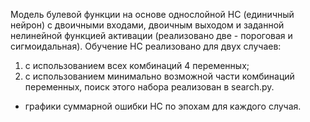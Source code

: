 Модель булевой функции на основе однослойной НС (единичный нейрон) с двоичными входами, двоичным выходом и заданной нелинейной функцией активации (реализовано две - пороговая и сигмоидальная).
Обучение НС реализовано для двух случаев:
1) с использованием всех комбинаций 4 переменных;
2) с использованием минимально возможной части комбинаций переменных, поиск этого набора реализован в search.py.
+ графики суммарной ошибки НС по эпохам для каждого случая.
